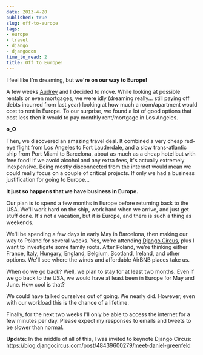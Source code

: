```yaml
---
date: 2013-4-20
published: true
slug: off-to-europe
tags:
- europe
- travel
- django
- djangocon
time_to_read: 2
title: Off to Europe!
---
```


I feel like I'm dreaming, but **we're on our way to Europe!**

A few weeks [Audrey](https://audrey.roygreenfeld.com) and I decided to move. While
looking at possible rentals or even mortgages, we were idly (dreaming
really... still paying off debts incurred from last year) looking at
how much a room/apartment would cost to rent in Europe. To our surprise,
we found a lot of good options that cost less then it would to pay
monthly rent/mortgage in Los Angeles.

**o_O**

Then, we discovered an amazing travel deal. It combined a very cheap
red-eye flight from Los Angeles to Fort Lauderdale, and a slow
trans-atlantic ship from Port Miami to Barcelona, about as much as a
cheap hotel but with free food! If we avoid alcohol and any extra fees,
it's actually extremely inexpensive. Being mostly disconnected from the
internet would mean we could really focus on a couple of critical
projects. If only we had a business justification for going to
Europe...

**It just so happens that we have business in Europe.**

Our plan is to spend a few months in Europe before returning back to the
USA. We'll work hard on the ship, work hard when we arrive, and just
get stuff done. It's not a vacation, but it is Europe, and there is
such a thing as weekends.

We'll be spending a few days in early May in Barcelona, then making our
way to Poland for several weeks. Yes, we're attending [Django
Circus](https://djangocircus.com), plus I want to investigate some family
roots. After Poland, we're thinking either France, Italy, Hungary,
England, Belgium, Scotland, Ireland, and other options. We'll see where
the winds and affordable AirBNB places take us.

When do we go back? Well, we plan to stay for at least two months. Even
if we go back to the USA, we would have at least been in Europe for May
and June. How cool is that?

We could have talked ourselves out of going. We nearly did. However,
even with our workload this is the chance of a lifetime.

Finally, for the next two weeks I'll only be able to access the
internet for a few minutes per day. Please expect my responses to emails
and tweets to be slower than normal.

**Update:** In the middle of all of this, I was invited to keynote
Django Circus:
<https://blog.djangocircus.com/post/48439600279/meet-daniel-greenfeld>
